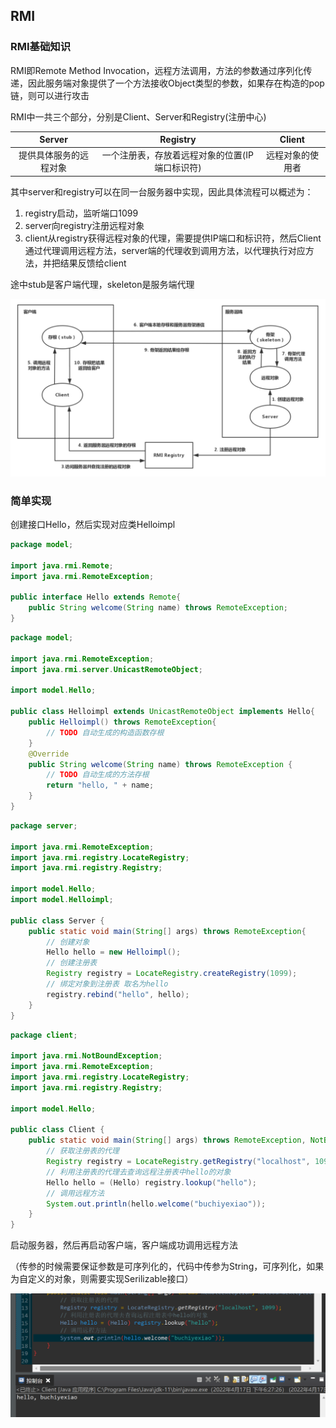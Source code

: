 ## RMI
### RMI基础知识
RMI即Remote Method Invocation，远程方法调用，方法的参数通过序列化传递，因此服务端对象提供了一个方法接收Object类型的参数，如果存在构造的pop链，则可以进行攻击

RMI中一共三个部分，分别是Client、Server和Registry(注册中心)

|  Server   |  Registry   |  Client   |
| :--: | :--: | :--: |
|  提供具体服务的远程对象   |  一个注册表，存放着远程对象的位置(IP端口标识符)   |  远程对象的使用者   |

其中server和registry可以在同一台服务器中实现，因此具体流程可以概述为：
1. registry启动，监听端口1099
2. server向registry注册远程对象
3. client从registry获得远程对象的代理，需要提供IP端口和标识符，然后Client通过代理调用远程方法，server端的代理收到调用方法，以代理执行对应方法，并把结果反馈给client

途中stub是客户端代理，skeleton是服务端代理

![image-20220417172057512](README.assets/image-20220417172057512.png)

### 简单实现

创建接口Hello，然后实现对应类Helloimpl

```java
package model;

import java.rmi.Remote;
import java.rmi.RemoteException;

public interface Hello extends Remote{
	public String welcome(String name) throws RemoteException;
}
```
```java
package model;

import java.rmi.RemoteException;
import java.rmi.server.UnicastRemoteObject;

import model.Hello;

public class Helloimpl extends UnicastRemoteObject implements Hello{
	public Helloimpl() throws RemoteException{
		// TODO 自动生成的构造函数存根
	}
	@Override
	public String welcome(String name) throws RemoteException {
		// TODO 自动生成的方法存根
		return "hello, " + name;
	}
}
```
```java
package server;

import java.rmi.RemoteException;
import java.rmi.registry.LocateRegistry;
import java.rmi.registry.Registry;

import model.Hello;
import model.Helloimpl;

public class Server {
	public static void main(String[] args) throws RemoteException{
		// 创建对象
		Hello hello = new Helloimpl();
		// 创建注册表
		Registry registry = LocateRegistry.createRegistry(1099);
		// 绑定对象到注册表 取名为hello
		registry.rebind("hello", hello);
	}
}
```
```java
package client;

import java.rmi.NotBoundException;
import java.rmi.RemoteException;
import java.rmi.registry.LocateRegistry;
import java.rmi.registry.Registry;

import model.Hello;

public class Client {
	public static void main(String[] args) throws RemoteException, NotBoundException{
		// 获取注册表的代理
		Registry registry = LocateRegistry.getRegistry("localhost", 1099);
		// 利用注册表的代理去查询远程注册表中hello的对象
		Hello hello = (Hello) registry.lookup("hello");
		// 调用远程方法
		System.out.println(hello.welcome("buchiyexiao"));
	}
}
```

启动服务器，然后再启动客户端，客户端成功调用远程方法

（传参的时候需要保证参数是可序列化的，代码中传参为String，可序列化，如果为自定义的对象，则需要实现Serilizable接口）

![image-20220417182810769](README.assets/image-20220417182810769.png)

